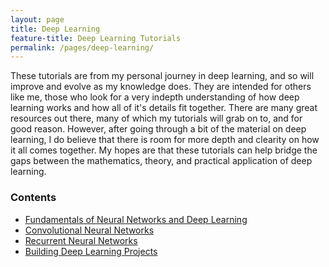 ```yaml
---
layout: page
title: Deep Learning
feature-title: Deep Learning Tutorials
permalink: /pages/deep-learning/
---
```

These tutorials are from my personal journey in deep learning, and so will improve and evolve as my knowledge does. They are intended for others like me, those who look for a very indepth understanding of how deep learning works and how all of it's details fit together. There are many great resources out there, many of which my tutorials will grab on to, and for good reason. However, after going through a bit of the material on deep learning, I do believe that there is room for more depth and clearity on how it all comes together. My hopes are that these tutorials can help bridge the gaps between the mathematics, theory, and practical application of deep learning.
### Contents
<!--- - [Fundamentals of Neural Networks and Deep Learning](https://www.timothyrollings.com/2020/02/01/fundamentals-of-neural-networks-post.html)--->
- [Fundamentals of Neural Networks and Deep Learning](https://www.timothyrollings.com/2020/02/01/fundamentals-of-neural-networks-post.html)
- [Convolutional Neural Networks]()
- [Recurrent Neural Networks]()
- [Building Deep Learning Projects]()
